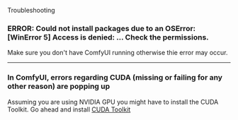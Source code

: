 Troubleshooting

### ERROR: Could not install packages due to an OSError: [WinError 5] Access is denied: ... Check the permissions.

Make sure you don't have ComfyUI running otherwise thie error may occur.

---

### In ComfyUI, errors regarding CUDA (missing or failing for any other reason) are popping up

Assuming you are using NVIDIA GPU you might have to install the CUDA Toolkit. Go ahead and install [CUDA Toolkit](https://developer.nvidia.com/cuda-toolkit)
